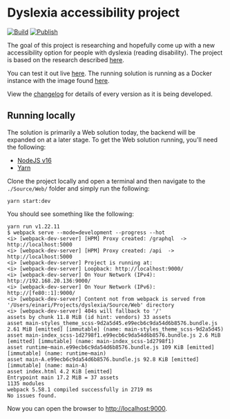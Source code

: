# Dyslexia accessibility project

[![Build](https://github.com/einari/dyslexia/actions/workflows/build.yml/badge.svg)](https://github.com/einari/dyslexia/actions/workflows/build.yml)
[![Publish](https://github.com/einari/dyslexia/actions/workflows/publish.yml/badge.svg)](https://github.com/einari/dyslexia/actions/workflows/publish.yml)

The goal of this project is researching and hopefully come up with a new accessibility
option for people with dyslexia (reading disability). The project is based on
the research described [here](https://onlinelibrary.wiley.com/doi/full/10.1002/brb3.2114).

You can test it out live [here](http://dyslexia.westeurope.azurecontainer.io/).
The running solution is running as a Docker instance with the image found [here](https://hub.docker.com/repository/docker/einari/dyslexia/general).

View the [changelog](./CHANGELOG.md) for details of every version as it is being developed.

## Running locally

The solution is primarily a Web solution today, the backend will be expanded on at a later stage.
To get the Web solution running, you'll need the following:

- [NodeJS v16](https://nodejs.org)
- [Yarn](https://yarnpkg.com)

Clone the project locally and open a terminal and then navigate to the `./Source/Web/` folder
and simply run the following:

```shell
yarn start:dev
```

You should see something like the following:

```shell
yarn run v1.22.11
$ webpack serve --mode=development --progress --hot
<i> [webpack-dev-server] [HPM] Proxy created: /graphql  -> http://localhost:5000
<i> [webpack-dev-server] [HPM] Proxy created: /api  -> http://localhost:5000
<i> [webpack-dev-server] Project is running at:
<i> [webpack-dev-server] Loopback: http://localhost:9000/
<i> [webpack-dev-server] On Your Network (IPv4): http://192.168.20.136:9000/
<i> [webpack-dev-server] On Your Network (IPv6): http://[fe80::1]:9000/
<i> [webpack-dev-server] Content not from webpack is served from '/Users/einari/Projects/dyslexia/Source/Web' directory
<i> [webpack-dev-server] 404s will fallback to '/'
assets by chunk 11.8 MiB (id hint: vendors) 33 assets
asset main-styles_theme_scss-9d2a5d45.e99ecb6c9da54d6b8576.bundle.js 2.61 MiB [emitted] [immutable] (name: main-styles_theme_scss-9d2a5d45)
asset main-index_scss-1d2798f1.e99ecb6c9da54d6b8576.bundle.js 2.6 MiB [emitted] [immutable] (name: main-index_scss-1d2798f1)
asset runtime~main.e99ecb6c9da54d6b8576.bundle.js 109 KiB [emitted] [immutable] (name: runtime~main)
asset main-A.e99ecb6c9da54d6b8576.bundle.js 92.8 KiB [emitted] [immutable] (name: main-A)
asset index.html 4.2 KiB [emitted]
Entrypoint main 17.2 MiB = 37 assets
1135 modules
webpack 5.58.1 compiled successfully in 2719 ms
No issues found.
```

Now you can open the browser to [http://localhost:9000](http://localhost:9000).
